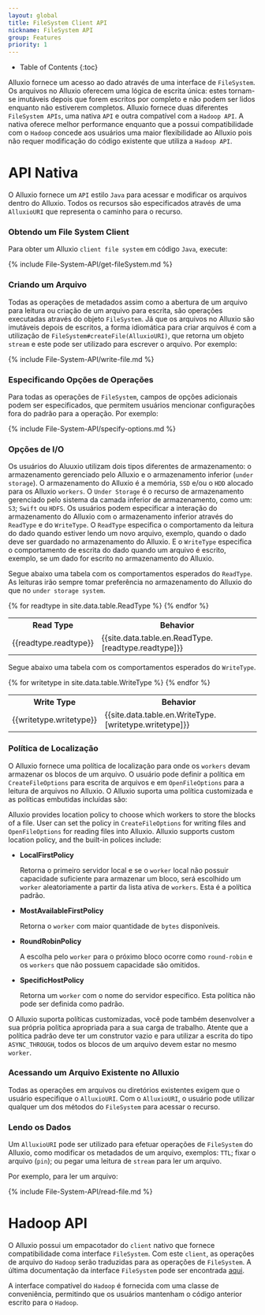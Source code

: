 ```yaml
---
layout: global
title: FileSystem Client API
nickname: FileSystem API
group: Features
priority: 1
---
```


* Table of Contents
{:toc}

Alluxio fornece um acesso ao dado através de uma interface de `FileSystem`. Os arquivos no Alluxio 
oferecem uma lógica de escrita única: estes tornam-se imutáveis depois que forem escritos por 
completo e não podem ser lidos enquanto não estiverem completos. Alluxio fornece duas diferentes 
`FileSystem APIs`, uma nativa `API` e outra compatível com a `Hadoop API`. A nativa oferece 
melhor performance enquanto que a possui compatibilidade com o `Hadoop` concede aos usuários uma 
maior flexibilidade ao Alluxio pois não requer modificação do código existente que utiliza a 
`Hadoop API`.

# API Nativa

O Alluxio fornece um `API` estilo `Java` para acessar e modificar os arquivos dentro do Alluxio. 
Todos os recursos são especificados através de uma `AlluxioURI` que representa o caminho para o
recurso.

### Obtendo um File System Client

Para obter um Alluxio `client file system` em código `Java`, execute:

{% include File-System-API/get-fileSystem.md %}

### Criando um Arquivo

Todas as operações de metadados assim como a abertura de um arquivo para leitura ou criação de um 
arquivo para escrita, são operações executadas através do objeto `FileSystem`. Já que os arquivos 
no Alluxio são imutáveis depois de escritos, a forma idiomática para criar arquivos é com a 
utilização de `FileSystem#createFile(AlluxioURI)`, que retorna um objeto `stream` e este pode ser 
utilizado para escrever o arquivo. Por exemplo:

{% include File-System-API/write-file.md %}

### Especificando Opções de Operações

Para todas as operações de `FileSystem`, campos de opções adicionais podem ser especificados, 
que permitem usuários mencionar configurações fora do padrão para a operação. Por exemplo:

{% include File-System-API/specify-options.md %}

### Opções de I/O

Os usuários do Aluuxio utilizam dois tipos diferentes de armazenamento: o armazenamento gerenciado 
pelo Alluxio e o armazenamento inferior (`under storage`). O armazenamento do Alluxio é a memória, 
`SSD` e/ou o `HDD` alocado para os Alluxio `workers`. O `Under Storage` é o recurso de armazenamento 
gerenciado pelo sistema da camada inferior de armazenamento, como um: `S3`; `Swift` ou `HDFS`. Os 
usuários podem especificar a interação do armazenamento do Alluxio com o armazenamento inferior 
através do `ReadType` e do `WriteType`. O `ReadType` especifica o comportamento da leitura do dado 
quando estiver lendo um novo arquivo, exemplo, quando o dado deve ser guardado no armazenamento do 
Alluxio. E o `WriteType` especifica o comportamento de escrita do dado quando um arquivo é escrito, 
exemplo, se um dado for escrito no armazenamento do Alluxio.

Segue abaixo uma tabela com os comportamentos esperados do `ReadType`. As leituras irão sempre tomar 
preferência no armazenamento do Alluxio do que no `under storage system`.

<table class="table table-striped">
<tr><th>Read Type</th><th>Behavior</th>
</tr>
{% for readtype in site.data.table.ReadType %}
<tr>
  <td>{{readtype.readtype}}</td>
  <td>{{site.data.table.en.ReadType.[readtype.readtype]}}</td>
</tr>
{% endfor %}
</table>

Segue abaixo uma tabela com os comportamentos esperados do `WriteType`.

<table class="table table-striped">
<tr><th>Write Type</th><th>Behavior</th>
</tr>
{% for writetype in site.data.table.WriteType %}
<tr>
  <td>{{writetype.writetype}}</td>
  <td>{{site.data.table.en.WriteType.[writetype.writetype]}}</td>
</tr>
{% endfor %}
</table>

### Política de Localização

O Alluxio fornece uma política de localização para onde os `workers` devam armazenar os blocos de 
um arquivo. O usuário pode definir a política em `CreateFileOptions` para escrita de arquivos e em 
`OpenFileOptions` para a leitura de arquivos no Alluxio. O Alluxio suporta uma política customizada 
e as políticas embutidas incluídas são:

Alluxio provides location policy to choose which workers to store the blocks of a file. User can set
the policy in `CreateFileOptions` for writing files and `OpenFileOptions` for reading files into
Alluxio. Alluxio supports custom location policy, and the built-in polices include:

* **LocalFirstPolicy**

	Retorna o primeiro servidor local e se o `worker` local não possuir capacidade suficiente para
	armazenar um bloco, será escolhido um `worker` aleatoriamente a partir da lista ativa de 
	`workers`. Esta é a política padrão.

* **MostAvailableFirstPolicy**

    Retorna o `worker` com maior quantidade de `bytes` disponíveis.

* **RoundRobinPolicy**

	A escolha pelo `worker` para o próximo bloco ocorre como `round-robin` e os `workers` que não 
	possuem capacidade são omitidos.

* **SpecificHostPolicy**

	Retorna um `worker` com o nome do servidor específico. Esta política não pode ser definida 
	como padrão.

O Alluxio suporta políticas customizadas, você pode também desenvolver a sua própria política 
apropriada para a sua carga de trabalho. Atente que a política padrão deve ter um construtor 
vazio e para utilizar a escrita do tipo `ASYNC_THROUGH`, todos os blocos de um arquivo devem estar
no mesmo `worker`.

### Acessando um Arquivo Existente no Alluxio

Todas as operações em arquivos ou diretórios existentes exigem que o usuário especifique o 
`AlluxioURI`. Com o `AlluxioURI`, o usuário pode utilizar qualquer um dos métodos do `FileSystem` 
para acessar o recurso.

### Lendo os Dados

Um `AlluxioURI` pode ser utilizado para efetuar operações de `FileSystem` do Alluxio, como 
modificar os metadados de um arquivo, exemplos: `TTL`; fixar o arquivo (`pin`); ou pegar uma
leitura de `stream` para ler um arquivo.

Por exemplo, para ler um arquivo:

{% include File-System-API/read-file.md %}

# Hadoop API

O Alluxio possui um empacotador do `client` nativo que fornece compatibilidade coma interface 
`FileSystem`. Com este `client`, as operações de arquivo do `Hadoop` serão traduzidas para as 
operações de `FileSystem`. A última documentação da interface `FileSystem` pode ser encontrada
[aqui](http://hadoop.apache.org/docs/current/api/org/apache/hadoop/fs/FileSystem.html).

A interface compatível do `Hadoop` é fornecida com uma classe de conveniência, permitindo que 
os usuários mantenham o código anterior escrito para o `Hadoop`.
